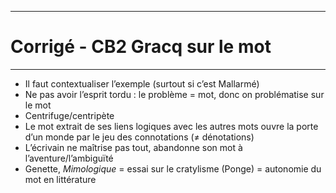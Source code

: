 ***
# Corrigé - CB2 Gracq sur le mot 
***
- Il faut contextualiser l’exemple (surtout si c’est Mallarmé)
- Ne pas avoir l’esprit tordu : le problème = mot, donc on problématise sur le mot 
- Centrifuge/centripète 
- Le mot extrait de ses liens logiques avec les autres mots ouvre la porte d’un monde par le jeu des connotations (≠ dénotations) 
- L’écrivain ne maîtrise pas tout, abandonne son mot à l’aventure/l’ambiguïté 
- Genette, *Mimologique* = essai sur le cratylisme (Ponge) = autonomie du mot en littérature 